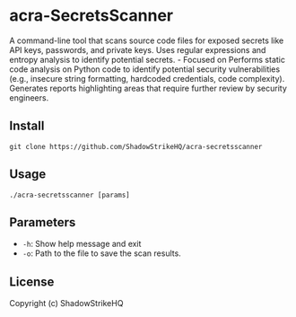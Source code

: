 # acra-SecretsScanner
A command-line tool that scans source code files for exposed secrets like API keys, passwords, and private keys.  Uses regular expressions and entropy analysis to identify potential secrets. - Focused on Performs static code analysis on Python code to identify potential security vulnerabilities (e.g., insecure string formatting, hardcoded credentials, code complexity). Generates reports highlighting areas that require further review by security engineers.

## Install
`git clone https://github.com/ShadowStrikeHQ/acra-secretsscanner`

## Usage
`./acra-secretsscanner [params]`

## Parameters
- `-h`: Show help message and exit
- `-o`: Path to the file to save the scan results.

## License
Copyright (c) ShadowStrikeHQ
